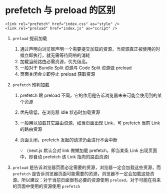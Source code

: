 # prefetch 与 preload 的区别

```
<link rel="prefetch" href="index.css" as="style" />
<link rel="preload" href="index.js" as="script" />
```

1. `preload` 提前加载
    1. 通过声明向浏览器声明一个需要提交加载的资源，当资源真正被使用的时候立即执行，就无需等待网络的消耗
    2. 加载当前路由必需资源，优先级高。
    3. 一般对于 Bundle Split 资源与 Code Split 资源做 preload
    4. 页面关闭会立即停止 preload 获取资源
2. `prefetch` 预判加载
    1. prefetch 跟 preload 不同，它的作用是告诉浏览器未来可能会使用到的某个资源
    2. 优先级低，在浏览器 idle 状态时加载资源
    3. 一般用以加载其它路由资源，如当页面出现 Link，可 prefetch 当前 Link 的路由资源
    4. 页面关闭，prefetch 发起的请求仍会进行不会中断

        <aside>
        💡 （next.js 默认会对 link 做懒加载 prefetch，即当某条 Link 出现页面中，即自动 prefetch 该 Link 指向的路由资源)

        </aside>

3. `preload` 是告诉浏览器页面必定需要的资源，浏览器一定会加载这些资源，而 `prefetch` 是告诉浏览器页面可能需要的资源，浏览器不一定会加载这些资源。所以建议：对于当前页面很有必要的资源使用 `preload`，对于可能在将来的页面中使用的资源使用 `prefetch`